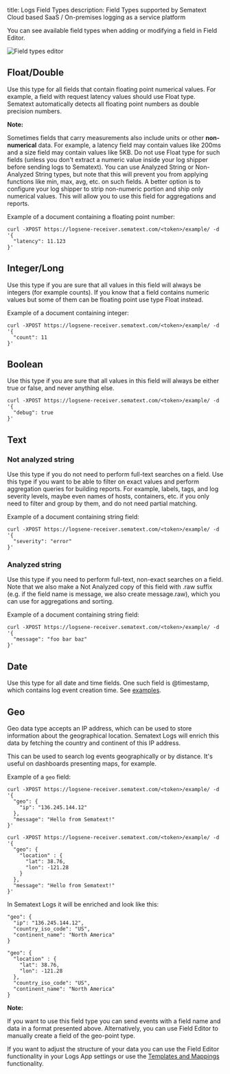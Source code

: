 title: Logs Field Types
description: Field Types supported by Sematext Cloud based SaaS / On-premises logging as a service platform

You can see available field types when adding or modifying a field in Field Editor.

<img src="/docs/images/logs/field-editor-logs-ui.png" alt="Field types editor" title="Field types editor">

## Float/Double

Use this type for all fields that contain floating point numerical values. For
example, a field with request latency values should use Float type.
Sematext automatically detects all floating point numbers as double precision
numbers.

**Note:**

Sometimes fields that carry measurements also include units or other
**non-numerical** data. For example, a latency field may contain
values like 200ms and a size field may contain values like 5KB.  Do
not use Float type for such fields (unless you don't extract a numeric
value inside your log shipper before sending logs to Sematext). You
can use Analyzed String or Non-Analyzed String types, but note that
this will prevent you from applying functions like min, max, avg, etc.
on such fields.  A better option is to configure your log shipper to
strip non-numeric portion and ship only numerical values. This will
allow you to use this field for aggregations and reports.


Example of a document containing a floating point number:

    curl -XPOST https://logsene-receiver.sematext.com/<token>/example/ -d '{
      "latency": 11.123
    }'

## Integer/Long

Use this type if you are sure that all values in this field will always be integers
(for example counts).  If you know that a field contains numeric values but some of them
can be floating point use type Float instead.

Example of a document containing integer:

    curl -XPOST https://logsene-receiver.sematext.com/<token>/example/ -d '{
      "count": 11
    }'


## Boolean

Use this type if you are sure that all values in this field will always
be either true or false, and never anything else.

    curl -XPOST https://logsene-receiver.sematext.com/<token>/example/ -d '{
      "debug": true
    }'

## Text

### Not analyzed string

Use this type if you do not need to perform full-text searches on a field. Use this type if you
want to be able to filter on exact values and perform aggregation queries for building reports.
For example, labels, tags, and log severity levels, maybe even names of hosts,
containers, etc. if you only need to filter and group by them, and do not need partial matching.

Example of a document containing string field:

    curl -XPOST https://logsene-receiver.sematext.com/<token>/example/ -d '{
      "severity": "error"
    }'

### Analyzed string

Use this type if you need to perform full-text, non-exact searches on
a field. Note that we also make a Not Analyzed copy of this field with
.raw suffix (e.g. if the field name is message, we also create
message.raw), which you can use for aggregations and sorting.

Example of a document containing string field:

    curl -XPOST https://logsene-receiver.sematext.com/<token>/example/ -d '{
      "message": "foo bar baz"
    }'

## Date

Use this type for all date and time fields. One such field is @timestamp, which
contains log event creation time. See [examples](supported-date-formats).

## Geo

Geo data type accepts an IP address, which can be used to store
information about the geographical location. Sematext Logs will enrich
this data by fetching the country and continent of this IP address.

This can be used to search log events geographically or by distance. It's
useful on dashboards presenting maps, for example.

Example of a `geo` field:

    curl -XPOST https://logsene-receiver.sematext.com/<token>/example/ -d '{
      "geo": {
        "ip": "136.245.144.12"
      },
      "message": "Hello from Sematext!"
    }'

    curl -XPOST https://logsene-receiver.sematext.com/<token>/example/ -d '{
      "geo": {
        "location" : {
          "lat": 38.76,
          "lon": -121.28
        }
      },
      "message": "Hello from Sematext!"
    }'

In Sematext Logs it will be enriched and look like this:

    "geo": {
      "ip": "136.245.144.12",
      "country_iso_code": "US",
      "continent_name": "North America"
    }

    "geo": {
      "location" : {
        "lat": 38.76,
        "lon": -121.28
      },
      "country_iso_code": "US",
      "continent_name": "North America"
    }


**Note:**

If you want to use this field type you can send events with a field name and
data in a format presented above. Alternatively, you can use Field
Editor to manually create a field of the geo-point type.

If you want to adjust the structure of your data you can use the Field Editor 
functionality in your Logs App settings or use the [Templates and Mappings](/logs/mappings-templates) functionality.
